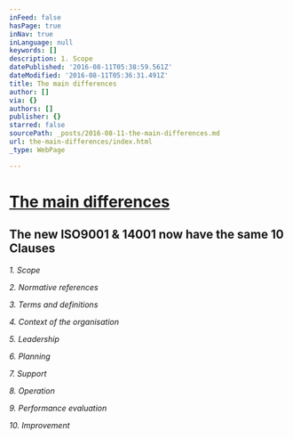 ```yaml
---
inFeed: false
hasPage: true
inNav: true
inLanguage: null
keywords: []
description: 1. Scope
datePublished: '2016-08-11T05:38:59.561Z'
dateModified: '2016-08-11T05:36:31.491Z'
title: The main differences
author: []
via: {}
authors: []
publisher: {}
starred: false
sourcePath: _posts/2016-08-11-the-main-differences.md
url: the-main-differences/index.html
_type: WebPage

---
```

# [The main differences][0]

## The new ISO9001 & 14001 now have the same 10 Clauses

_1\. Scope_

_2\. Normative references_

_3\. Terms and definitions_

_4\. Context of the organisation_

_5\. Leadership_

_6\. Planning_

_7\. Support_

_8\. Operation_

_9\. Performance evaluation_

_10\. Improvement_

[0]: null